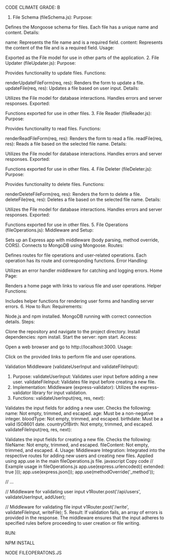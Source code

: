 CODE CLIMATE GRADE: B

1. File Schema (fileSchema.js):
Purpose:

Defines the Mongoose schema for files.
Each file has a unique name and content.
Details:

name: Represents the file name and is a required field.
content: Represents the content of the file and is a required field.
Usage:

Exported as the File model for use in other parts of the application.
2. File Updater (fileUpdater.js):
Purpose:

Provides functionality to update files.
Functions:

renderUpdateFileForm(req, res): Renders the form to update a file.
updateFile(req, res): Updates a file based on user input.
Details:

Utilizes the File model for database interactions.
Handles errors and server responses.
Exported:

Functions exported for use in other files.
3. File Reader (fileReader.js):
Purpose:

Provides functionality to read files.
Functions:

renderReadFileForm(req, res): Renders the form to read a file.
readFile(req, res): Reads a file based on the selected file name.
Details:

Utilizes the File model for database interactions.
Handles errors and server responses.
Exported:

Functions exported for use in other files.
4. File Deleter (fileDeleter.js):
Purpose:

Provides functionality to delete files.
Functions:

renderDeleteFileForm(req, res): Renders the form to delete a file.
deleteFile(req, res): Deletes a file based on the selected file name.
Details:

Utilizes the File model for database interactions.
Handles errors and server responses.
Exported:

Functions exported for use in other files.
5. File Operations (fileOperations.js):
Middleware and Setup:

Sets up an Express app with middleware (body parsing, method override, CORS).
Connects to MongoDB using Mongoose.
Routes:

Defines routes for file operations and user-related operations.
Each operation has its route and corresponding functions.
Error Handling:

Utilizes an error handler middleware for catching and logging errors.
Home Page:

Renders a home page with links to various file and user operations.
Helper Functions:

Includes helper functions for rendering user forms and handling server errors.
6. How to Run:
Requirements:

Node.js and npm installed.
MongoDB running with correct connection details.
Steps:

Clone the repository and navigate to the project directory.
Install dependencies: npm install.
Start the server: npm start.
Access:

Open a web browser and go to http://localhost:3000.
Usage:

Click on the provided links to perform file and user operations.


Validation Middleware (validateUserInput and validateFileInput):
1. Purpose:
validateUserInput:
Validates user input before adding a new user.
validateFileInput:
Validates file input before creating a new file.
2. Implementation:
Middleware (express-validator):
Utilizes the express-validator library for input validation.
3. Functions:
validateUserInput(req, res, next):

Validates the input fields for adding a new user.
Checks the following:
name: Not empty, trimmed, and escaped.
age: Must be a non-negative integer.
bloodType: Not empty, trimmed, and escaped.
birthdate: Must be a valid ISO8601 date.
countryOfBirth: Not empty, trimmed, and escaped.
validateFileInput(req, res, next):

Validates the input fields for creating a new file.
Checks the following:
fileName: Not empty, trimmed, and escaped.
fileContent: Not empty, trimmed, and escaped.
4. Usage:
Middleware Integration:
Integrated into the respective routes for adding new users and creating new files.
Applied using app.use in the main fileOperations.js file.
javascript
Copy code
// Example usage in fileOperations.js
app.use(express.urlencoded({ extended: true }));
app.use(express.json());
app.use(methodOverride('_method'));

// ...

// Middleware for validating user input
v1Router.post('/api/users', validateUserInput, addUser);

// Middleware for validating file input
v1Router.post('/write', validateFileInput, writeFile);
5. Result:
If validation fails, an array of errors is provided in the response.
The middleware ensures that the input adheres to specified rules before proceeding to user creation or file writing.


RUN:

NPM INSTALL

NODE FILEOPERATONS.JS